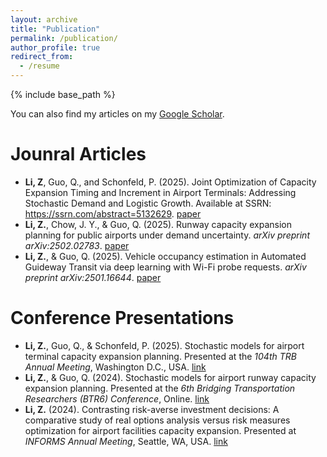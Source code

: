 ```yaml
---
layout: archive
title: "Publication"
permalink: /publication/
author_profile: true
redirect_from:
  - /resume
---
```


{% include base_path %}

You can also find my articles on my [Google Scholar](https://scholar.google.com/citations?user=acIQuOYAAAAJ&hl=en).


Jounral Articles
======
* **Li, Z**, Guo, Q., and Schonfeld, P. (2025). Joint Optimization of Capacity Expansion Timing and Increment in Airport Terminals: Addressing Stochastic Demand and Logistic Growth. Available at SSRN: https://ssrn.com/abstract=5132629. [paper](http://dx.doi.org/10.2139/ssrn.5132629)
* **Li, Z.**, Chow, J. Y., & Guo, Q. (2025). Runway capacity expansion planning for public airports under demand uncertainty. *arXiv preprint arXiv:2502.02783*. [paper](https://arxiv.org/abs/2502.02783)
* **Li, Z.**, & Guo, Q. (2025). Vehicle occupancy estimation in Automated Guideway Transit via deep learning with Wi-Fi probe requests. *arXiv preprint arXiv:2501.16644*. [paper](https://arxiv.org/abs/2501.16644)

  
Conference Presentations
======
* **Li, Z.**, Guo, Q., & Schonfeld, P. (2025). Stochastic models for airport terminal capacity expansion planning. Presented at the *104th TRB Annual Meeting*, Washington D.C., USA. [link](https://annualmeeting.mytrb.org/FileUpload/FullPaper?ID=58950&SessionID=22577)
* **Li, Z.**, & Guo, Q. (2024). Stochastic models for airport runway capacity expansion planning. Presented at the *6th Bridging Transportation Researchers (BTR6) Conference*, Online. [link](https://youtu.be/8qYlGwEOU7w?feature=shared&t=2405)
* **Li, Z.** (2024). Contrasting risk-averse investment decisions: A comparative study of real options analysis versus risk measures optimization for airport facilities capacity expansion. Presented at *INFORMS Annual Meeting*, Seattle, WA, USA. [link](https://submissions.mirasmart.com/InformsAnnual2024/Itinerary/PresentationDetail.aspx?evdid=5438)

